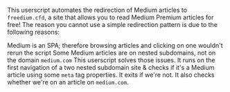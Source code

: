 This userscript automates the redirection of Medium articles to `freedium.cfd`, a site that allows you to read Medium Premium articles for free! The reason you cannot use a simple redirection pattern is due to the following reasons:

Medium is an SPA; therefore browsing articles and clicking on one wouldn't rerun the script
Some Medium articles are on nested subdomains, not on the domain `medium.com`
This userscript solves those issues. It runs on the first navigation of a two nested subdomain site & checks if it's a Medium article using some `meta` tag properties. It exits if we're not. It also checks whether we're on an article on `medium.com`.
